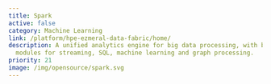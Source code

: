 ```yaml
---
title: Spark
active: false
category: Machine Learning
link: /platform/hpe-ezmeral-data-fabric/home/
description: A unified analytics engine for big data processing, with built-in
  modules for streaming, SQL, machine learning and graph processing.
priority: 21
image: /img/opensource/spark.svg
---
```

 
